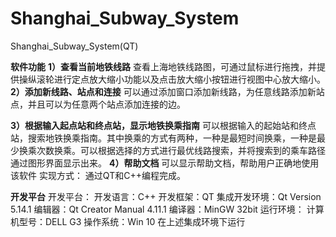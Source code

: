 # Shanghai_Subway_System

Shanghai_Subway_System(QT)

**软件功能**
**1）查看当前地铁线路**
查看上海地铁线路图，可通过鼠标进行拖拽，并提供操纵滚轮进行定点放大缩小功能以及点击放大缩小按钮进行视图中心放大缩小。
**2）添加新线路、站点和连接**
可以通过添加窗口添加新线路，为任意线路添加新站点，并且可以为任意两个站点添加连接的边。

**3）根据输入起点站和终点站，显示地铁换乘指南**
可以根据输入的起始站和终点站，搜索地铁换乘指南。其中换乘的方式有两种，一种是最短时间换乘，一种是最少换乘次数换乘。可以根据选择的方式进行最优线路搜索，并将搜索到的乘车路径通过图形界面显示出来。
**4）帮助文档**
可以显示帮助文档，帮助用户正确地使用该软件
实现方式：
通过QT和C++编程完成。

**开发平台**
开发平台： 
开发语言：C++
开发框架：QT
集成开发环境：Qt Version 5.14.1
编辑器：Qt Creator Manual 4.11.1
编译器：MinGW 32bit
运行环境：
计算机型号：DELL G3
操作系统：Win 10
在上述集成环境下运行
